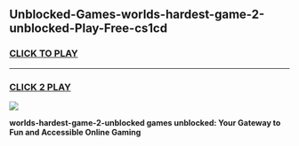 
## Unblocked-Games-worlds-hardest-game-2-unblocked-Play-Free-cs1cd
<h3>
<a href="https://premium76.site?title=worlds-hardest-game-2-unblocked&ref=19M">CLICK TO PLAY</a></h3>
<hr>

<h3>
<a href="https://premium76.site?title=worlds-hardest-game-2-unblocked&ref=19M">CLICK 2 PLAY</a>
  
</h3>

<a href="https://premium76.site?title=worlds-hardest-game-2-unblocked&ref=19M"><img src="https://clearcache.store/games.png"></a>


**worlds-hardest-game-2-unblocked games unblocked: Your Gateway to Fun and Accessible Online Gaming**

